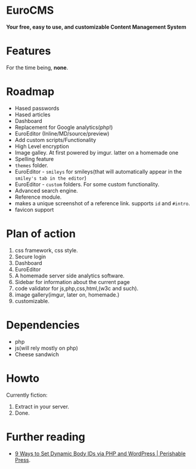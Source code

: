 EuroCMS
=======

**Your free, easy to use, and customizable Content Management System**


Features
=======

For the time being, **none**.


Roadmap
=======

 - Hased passwords
 - Hased articles
 - Dashboard
 - Replacement for Google analytics(php!)
 - EuroEditor (Inline/MD/source/preview)
 - Add custom scripts/Functionality 
 - High Level encryption 
 - Image galley. At first powered by imgur. latter on a homemade one
 - Spelling feature
 - `themes` folder.
 - EuroEditor - `smileys` for smileys(that will automatically appear in the `smiley's tab in the editor`)
 - EuroEditor - `custom` folders. For some custom functionality.
 - Advanced search engine.
 - Reference module.
  - makes a unique screenshot of a reference link. supports `id` and `#intro`.
  - favicon support


Plan of action
======

 1. css framework, css style.
 2. Secure login
 4. Dashboard
 5. EuroEditor
 6. A homemade server side analytics software.
 7. Sidebar for information about the current page
 8. code validator for js,php,css,html,(w3c and such).
 9. image gallery(imgur, later on, homemade.)
 10. customizable. 


Dependencies
=======

 - php
 - js(will rely mostly on php)
 - Cheese sandwich


Howto
=======

Currently fiction:
 1. Extract in your server.
 2. Done.

Further reading
======


 - [9 Ways to Set Dynamic Body IDs via PHP and WordPress | Perishable Press](http://perishablepress.com/dynamic-body-class-id-php-wordpress/ "9 Ways to Set Dynamic Body IDs via PHP and WordPress | Perishable Press").


